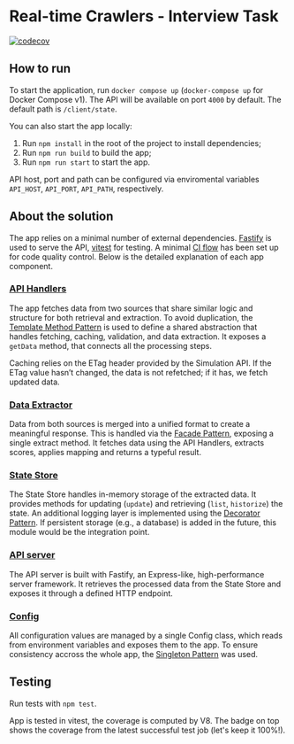 # Real-time Crawlers - Interview Task

[![codecov](https://codecov.io/gh/maksbialas/sportradar-rtc-test/graph/badge.svg?token=K74KN8AU71)](https://codecov.io/gh/maksbialas/sportradar-rtc-test)

## How to run

To start the application, run `docker compose up` (`docker-compose up` for Docker Compose v1).
The API will be available on port `4000` by default. The default path is `/client/state`.

You can also start the app locally:
1. Run `npm install` in the root of the project to install dependencies;
2. Run `npm run build` to build the app;
3. Run `npm run start` to start the app.

API host, port and path can be configured via enviromental variables `API_HOST`, `API_PORT`, `API_PATH`, respectively.

## About the solution

The app relies on a minimal number of external dependencies. [Fastify](https://fastify.dev) is used to serve the API,
[vitest](https://vitest.dev) for testing. A minimal [CI flow](.github/workflows/ci.yml) has been set up for code quality control.
Below is the detailed explanation of each app component.

### [API Handlers](src/apiHandlers.ts)

The app fetches data from two sources that share similar logic and structure for both retrieval and extraction.
To avoid duplication, the [Template Method Pattern](https://en.wikipedia.org/wiki/Template_method_pattern)
is used to define a shared abstraction that handles fetching, caching, validation, and data extraction.
It exposes a `getData` method, that connects all the processing steps.

Caching relies on the ETag header provided by the Simulation API. If the ETag value hasn’t changed, the data is not refetched;
if it has, we fetch updated data.

### [Data Extractor](src/dataExtractor.ts)

Data from both sources is merged into a unified format to create a meaningful response. This is handled via the
[Facade Pattern](https://en.wikipedia.org/wiki/Facade_pattern), exposing a single extract method. 
It fetches data using the API Handlers, extracts scores, applies mapping and returns a typeful result.

### [State Store](src/stateStore.ts)

The State Store handles in-memory storage of the extracted data. It provides methods for updating (`update`)
and retrieving (`list`, `historize`) the state. An additional logging layer is implemented
using the [Decorator Pattern](https://en.wikipedia.org/wiki/Decorator_pattern).
If persistent storage (e.g., a database) is added in the future, this module would be the integration point.

### [API server](src/server.ts)

The API server is built with Fastify, an Express-like, high-performance server framework.
It retrieves the processed data from the State Store and exposes it through a defined HTTP endpoint.

### [Config](src/config.ts)

All configuration values are managed by a single Config class, which reads from environment variables and exposes them to the app. 
To ensure consistency accross the whole app, the [Singleton Pattern](https://en.wikipedia.org/wiki/Singleton_pattern) was used.

## Testing

Run tests with `npm test`.

App is tested in vitest, the coverage is computed by V8. The badge on top shows the coverage from the latest successful test job
(let's keep it 100%!).
